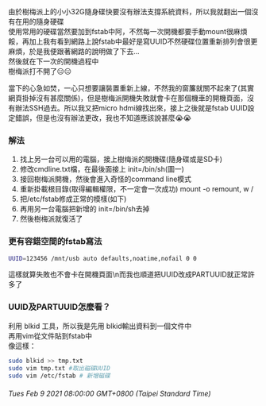 由於樹梅派上的小小32G隨身碟快要沒有辦法支撐系統資料，所以我就翻出一個沒有在用的隨身硬碟<br>
使用常用的硬碟當然要加到fstab中阿，不然每一次開機都要手動mount很麻煩餒，再加上我有看到網路上說fstab中最好是寫UUID不然硬碟位置重新排列會很更麻煩，於是我便跟著網路的說明做了下去...
<br>
然後就在下一次的開機過程中<br>
樹梅派打不開了😑😑<br>

當下的心急如焚，一心只想要讓裝置重新上線，不然我的窗簾就關不起來了(其實網頁掛掉沒有甚麼關係)，但是樹梅派開機失敗就會卡在那個機車的開機頁面，沒有辦法SSH過去。所以我又把micro hdmi線找出來，接上之後就是fstab UUID設定錯誤，但是也沒有辦法更改，我也不知道應該說甚麼😭😭<br>

### 解法
<ol>
<li>找上另一台可以用的電腦，接上樹梅派的開機碟(隨身碟或是SD卡)</li>
<li>修改cmdline.txt檔，在最後面接上 init=/bin/sh(圖一)</li>
<li>接回樹梅派開機，然後會進入奇怪的command line模式</li>
<li>重新掛載根目錄(取得編輯權限，不一定會一次成功) mount -o remount, w /</li>
<li>把/etc/fstab修成正常的模樣(如下)</li>
<li>再用另一台電腦把新增的 init=/bin/sh去掉</li>
<li>然後樹梅派就復活了</li>
</ol>

### 更有容錯空間的fstab寫法
```bash
UUID=123456 /mnt/usb auto defaults,noatime,nofail 0 0
```
這樣就算失敗也不會卡在開機頁面\n而我也順道把UUID改成PARTUUID就正常許多了

### UUID及PARTUUID怎麼看？
利用 blkid 工具，所以我是先用 blkid輸出資料到一個文件中<br>
再用vim從文件貼到fstab中<br>
像這樣：
```bash
sudo blkid >> tmp.txt
sudo vim tmp.txt #取出磁碟UUID
sudo vim /etc/fstab # 新增磁碟
```


###### Tues Feb 9 2021 08:00:00 GMT+0800 (Taipei Standard Time)